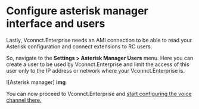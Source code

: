 # Configure asterisk manager interface and users

Lastly, Vconnct.Enterprise needs an AMI connection to be able to read your Asterisk configuration and connect extensions to RC users.

So, navigate to the **Settings > Asterisk Manager Users** menu. Here you can create a user to be used by Vconnct.Enterprise and limit the access of this user only to the IP address or network where your Vconnct.Enterprise is.

![Asterisk manager] **img**

You can now proceed to Vconnct.Enterprise and [start configuring the voice channel there.](../configure-with-an-active-pbx-server/)
